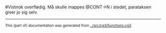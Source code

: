 





















































































































































































































































































































































































































































































































































































































































































































































































































































































































































































































































































































































































































































































































































































































































































































































































































































































































































































































































































































































































































































































































































































































































































































































































































































































































































































































































































































































































































































































































































































































































































































































































































































































































































































































































































































































































































































































































































#Vistnok overflødig. Må skulle mappes @CONT->N i stedet, parataksen giver jo sig selv.

















































































































































































































































































































































































































































































































































































































































































































































































































































































































































































































































































* * *
<small>This (part of) documentation was generated from [../src/cg3/functions.cg3](http://github.com/giellalt/lang-kal/blob/main/../src/cg3/functions.cg3)</small>